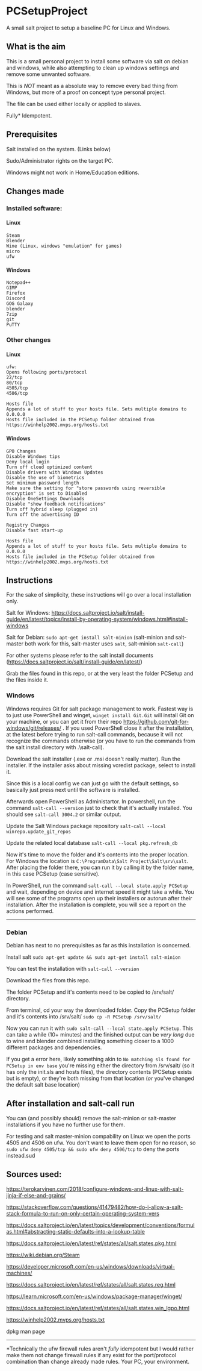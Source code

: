 # PCSetupProject
A small salt project to setup a baseline PC for Linux and Windows.

## What is the aim

This is a small personal project to install some software via salt on debian and windows, while also attempting to clean up windows settings and remove some unwanted software.

This is *NOT* meant as a absolute way to remove every bad thing from Windows, but more of a proof on concept type personal project.

The file can be used either locally or applied to slaves. 

Fully* Idempotent. 

## Prerequisites

Salt installed on the system. (Links below)

Sudo/Administrator rights on the target PC.

Windows might not work in Home/Education editions.

## Changes made

### Installed software:

#### Linux
```
Steam
Blender
Wine (Linux, windows "emulation" for games)
micro
ufw
```

#### Windows
```
Notepad++
GIMP
Firefox
Discord
GOG Galaxy
blender
7zip
git
PuTTY
```

### Other changes

#### Linux
```
ufw:
Opens following ports/protocol
22/tcp
80/tcp
4505/tcp
4506/tcp

Hosts file
Appends a lot of stuff to your hosts file. Sets multiple domains to 0.0.0.0
Hosts file included in the PCSetup folder obtained from https://winhelp2002.mvps.org/hosts.txt 
```

#### Windows
```
GPO Changes
Disable Windows tips
Deny local login
Turn off cloud optimized content
Disable drivers with Windows Updates
Disable the use of biometrics
Set minimum password length
Make sure the setting for "store passwords using reversible encryption" is set to Disabled
Disable OneSettings Downloads
Disable "show feedback notifications"
Turn off hybrid sleep (plugged in)
Turn off the advertising ID

Registry Changes
Disable fast start-up

Hosts file
Appends a lot of stuff to your hosts file. Sets multiple domains to 0.0.0.0
Hosts file included in the PCSetup folder obtained from https://winhelp2002.mvps.org/hosts.txt 
```

## Instructions

For the sake of simplicity, these instructions will go over a local installation only.

Salt for Windows: https://docs.saltproject.io/salt/install-guide/en/latest/topics/install-by-operating-system/windows.html#install-windows

Salt for Debian: `sudo apt-get install salt-minion` (salt-minion and salt-master both work for this, salt-master uses `salt`, salt-minion `salt-call`)

For other systems please refer to the salt install documents (https://docs.saltproject.io/salt/install-guide/en/latest/)

Grab the files found in this repo, or at the very least the folder PCSetup and the files inside it.

### Windows

Windows requires Git for salt package management to work. Fastest way is to just use PowerShell and winget, `winget install Git.Git` will install Git on your machine, or you can get it from their repo https://github.com/git-for-windows/git/releases/ . If you used PowerShell close it after the installation, at the latest before trying to run salt-call commands, because it will not recognize the commands otherwise (or you have to run the commands from the salt install directory with .\salt-call).

Download the salt installer (.exe or .msi doesn't really matter). Run the installer. If the installer asks about missing vcredist package, select to install it.

Since this is a local config we can just go with the default settings, so basically just press next until the software is installed.

Afterwards open PowerShell as Administartor. In powershell, run the command `salt-call --version` just to check that it's actually installed. You should see `salt-call 3004.2` or similar output.

Update the Salt Windows package repository `salt-call --local winrepo.update_git_repos`

Update the related local database `salt-call --local pkg.refresh_db`

Now it's time to move the folder and it's contents into the proper location. For Windows the location is `C:\ProgramData\Salt Project\Salt\srv\salt`. After placing the folder there, you can run it by calling it by the folder name, in this case PCSetup (case sensitive).

In PowerShell, run the command `salt-call --local state.apply PCSetup` and wait, depending on device and internet speed it might take a while. You will see some of the programs open up their installers or autorun after their installation. After the installation is complete, you will see a report on the actions performed.

______

### Debian

Debian has next to no prerequisites as far as this installation is concerned.

Install salt `sudo apt-get update && sudo apt-get install salt-minion`

You can test the installation with `salt-call --version`

Download the files from this repo. 

The folder PCSetup and it's contents need to be copied to /srv/salt/ directory.

From terminal, cd your way the downloaded folder. Copy the PCSetup folder and it's contents into /srv/salt/ `sudo cp -R PCSetup /srv/salt/`

Now you can run it with `sudo salt-call --local state.apply PCSetup`. This can take a while (10+ minutes) and the finished output can be _very long_ due to wine and blender combined installing something closer to a 1000 different packages and dependencies.

If you get a error here, likely something akin to `No matching sls found for PCSetup in env base` you're missing either the directory from /srv/salt/ (so it has only the init.sls and hosts files), the directory contents (PCSetup exists but is empty), or they're both missing from that location (_or_ you've changed the default salt base location)

## After installation and salt-call run

You can (and possibly should) remove the salt-minion or salt-master installations if you have no further use for them.

For testing and salt master-minion compability on Linux we open the ports 4505 and 4506 on ufw. You don't want to leave them open for no reason, so `sudo ufw deny 4505/tcp && sudo ufw deny 4506/tcp` to deny the ports instead.sud


## Sources used:

https://terokarvinen.com/2018/configure-windows-and-linux-with-salt-jinja-if-else-and-grains/

https://stackoverflow.com/questions/41479482/how-do-i-allow-a-salt-stack-formula-to-run-on-only-certain-operating-system-vers

https://docs.saltproject.io/en/latest/topics/development/conventions/formulas.html#abstracting-static-defaults-into-a-lookup-table

https://docs.saltproject.io/en/latest/ref/states/all/salt.states.pkg.html

https://wiki.debian.org/Steam

https://developer.microsoft.com/en-us/windows/downloads/virtual-machines/

https://docs.saltproject.io/en/latest/ref/states/all/salt.states.reg.html

https://learn.microsoft.com/en-us/windows/package-manager/winget/

https://docs.saltproject.io/en/latest/ref/states/all/salt.states.win_lgpo.html

https://winhelp2002.mvps.org/hosts.txt

dpkg man page

_____

*Technically the ufw firewall rules aren't _fully_ idempotent but I would rather make them not change firewall rules if any exist for the port/protocol combination than change already made rules. Your PC, your environment.
